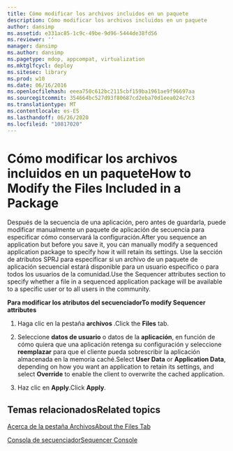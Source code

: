 ```yaml
---
title: Cómo modificar los archivos incluidos en un paquete
description: Cómo modificar los archivos incluidos en un paquete
author: dansimp
ms.assetid: e331ac85-1c9c-49be-9d96-5444de38fd56
ms.reviewer: ''
manager: dansimp
ms.author: dansimp
ms.pagetype: mdop, appcompat, virtualization
ms.mktglfcycl: deploy
ms.sitesec: library
ms.prod: w10
ms.date: 06/16/2016
ms.openlocfilehash: eeea750c612bc2115cbf159ba1961ae9f96697aa
ms.sourcegitcommit: 354664bc527d93f80687cd2eba70d1eea024c7c3
ms.translationtype: MT
ms.contentlocale: es-ES
ms.lasthandoff: 06/26/2020
ms.locfileid: "10817020"
---
```

# <span data-ttu-id="43a90-103">Cómo modificar los archivos incluidos en un paquete</span><span class="sxs-lookup"><span data-stu-id="43a90-103">How to Modify the Files Included in a Package</span></span>


<span data-ttu-id="43a90-104">Después de la secuencia de una aplicación, pero antes de guardarla, puede modificar manualmente un paquete de aplicación de secuencia para especificar cómo conservará la configuración.</span><span class="sxs-lookup"><span data-stu-id="43a90-104">After you sequence an application but before you save it, you can manually modify a sequenced application package to specify how it will retain its settings.</span></span> <span data-ttu-id="43a90-105">Use la sección de atributos SPRJ para especificar si un archivo de un paquete de aplicación secuencial estará disponible para un usuario específico o para todos los usuarios de la comunidad.</span><span class="sxs-lookup"><span data-stu-id="43a90-105">Use the Sequencer attributes section to specify whether a file in a sequenced application package will be available to a specific user or to all users in the community.</span></span>

**<span data-ttu-id="43a90-106">Para modificar los atributos del secuenciador</span><span class="sxs-lookup"><span data-stu-id="43a90-106">To modify Sequencer attributes</span></span>**

1.  <span data-ttu-id="43a90-107">Haga clic en la pestaña **archivos** .</span><span class="sxs-lookup"><span data-stu-id="43a90-107">Click the **Files** tab.</span></span>

2.  <span data-ttu-id="43a90-108">Seleccione **datos de usuario** o datos de la **aplicación**, en función de cómo quiera que una aplicación retenga su configuración y seleccione **reemplazar** para que el cliente pueda sobrescribir la aplicación almacenada en la memoria caché.</span><span class="sxs-lookup"><span data-stu-id="43a90-108">Select **User Data** or **Application Data**, depending on how you want an application to retain its settings, and select **Override** to enable the client to overwrite the cached application.</span></span>

3.  <span data-ttu-id="43a90-109">Haz clic en **Apply**.</span><span class="sxs-lookup"><span data-stu-id="43a90-109">Click **Apply**.</span></span>

## <span data-ttu-id="43a90-110">Temas relacionados</span><span class="sxs-lookup"><span data-stu-id="43a90-110">Related topics</span></span>


[<span data-ttu-id="43a90-111">Acerca de la pestaña Archivos</span><span class="sxs-lookup"><span data-stu-id="43a90-111">About the Files Tab</span></span>](about-the-files-tab.md)

[<span data-ttu-id="43a90-112">Consola de secuenciador</span><span class="sxs-lookup"><span data-stu-id="43a90-112">Sequencer Console</span></span>](sequencer-console.md)

 

 





